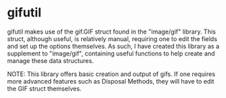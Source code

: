 # gifutil
gifutil makes use of the gif.GIF struct found in the "image/gif" library. This struct, although useful, is relatively manual, requiring one to edit the fields and set up the options themselves. As such, I have created this library as a supplement to "image/gif", containing useful functions to help create and manage these data structures. 

NOTE: This library offers basic creation and output of gifs. If one requires more advanced features such as Disposal Methods, they will have to edit the GIF struct themselves.
